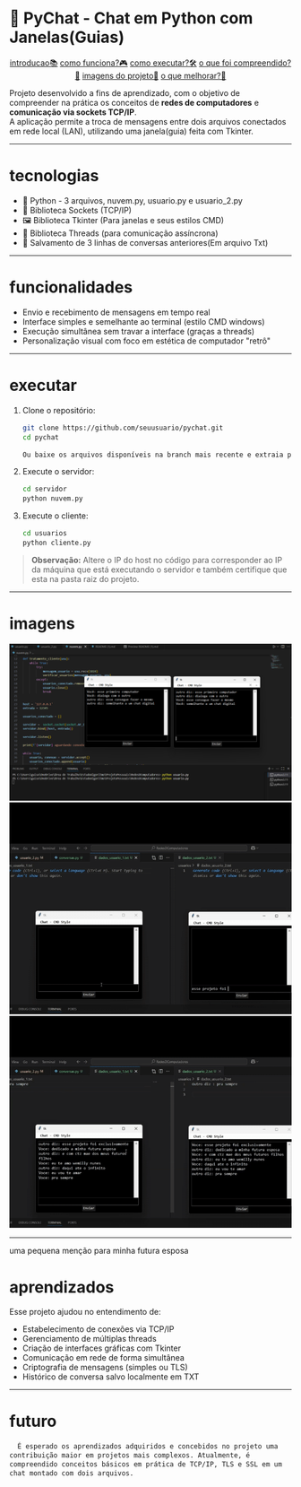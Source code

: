 # 💬 PyChat - Chat em Python com Janelas(Guias)



<p align="center">
<a href="#tecnologias">introducao📚</a>
<a href="#funcionalidades">como funciona?🎮</a>
<a href="#executar">como executar?🛠️</a>
<a href="#aprendizados">o que foi compreendido?🧠</a>
<a href="#imagens">imagens do projeto📸</a>
<a href="#futuro">o que melhorar?📝</a>
</p>

Projeto desenvolvido a fins de aprendizado, com o objetivo de compreender na prática os conceitos de **redes de computadores** e **comunicação via sockets TCP/IP**.  
A aplicação permite a troca de mensagens entre dois arquivos conectados em rede local (LAN), utilizando uma janela(guia) feita com Tkinter.

---

# tecnologias

- 🐍 Python - 3 arquivos, nuvem.py, usuario.py e usuario_2.py
- 🧱 Biblioteca Sockets (TCP/IP)
- 🖼️ Biblioteca Tkinter (Para janelas e seus estilos CMD)
- 🧵 Biblioteca Threads (para comunicação assíncrona)
- 💾 Salvamento de 3 linhas de conversas anteriores(Em arquivo Txt)

---

# funcionalidades

- Envio e recebimento de mensagens em tempo real
- Interface simples e semelhante ao terminal (estilo CMD windows)
- Execução simultânea sem travar a interface (graças a threads)
- Personalização visual com foco em estética de computador "retrô"

---

# executar

1. Clone o repositório:
   ```bash
   git clone https://github.com/seuusuario/pychat.git
   cd pychat
   ```

   ```bash
   Ou baixe os arquivos disponíveis na branch mais recente e extraia para uma pasta
   ```

2. Execute o servidor:
   ```bash
   cd servidor
   python nuvem.py
   ```

3. Execute o cliente:
   ```bash
   cd usuarios
   python cliente.py
   ```

> **Observação:** Altere o IP do host no código para corresponder ao IP da máquina que está executando o servidor e também certifique que esta na pasta raiz do projeto.

---

# imagens

![Screenshot](imagemProjeto.png)
![Descrição do gif](video_projeto.gif)
![Descrição do gif](video_projeto2.gif)

---
uma pequena menção para minha futura esposa

# aprendizados

Esse projeto ajudou no entendimento de:
- Estabelecimento de conexões via TCP/IP
- Gerenciamento de múltiplas threads
- Criação de interfaces gráficas com Tkinter
- Comunicação em rede de forma simultânea
- Criptografia de mensagens (simples ou TLS)
- Histórico de conversa salvo localmente em TXT
 
---

# futuro

      É esperado os aprendizados adquiridos e concebidos no projeto uma contribuição maior em projetos mais complexos. Atualmente, é compreendido conceitos básicos em prática de TCP/IP, TLS e SSL em um chat montado com dois arquivos.